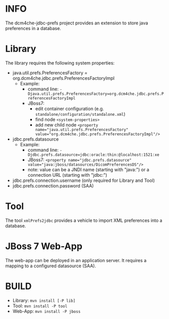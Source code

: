 INFO
====

The dcm4che-jdbc-prefs project provides an extension to store java preferences in a database.

Library
=======

The library requires the following system properties:

* java.util.prefs.PreferencesFactory = org.dcm4che.jdbc.prefs.PreferencesFactoryImpl 
    * Example: 
        * command line: `-Djava.util.prefs.PreferencesFactory=org.dcm4che.jdbc.prefs.PreferencesFactoryImpl`
        * JBoss7:
            * edit container configuration (e.g. `standalone/configuration/standalone.xml`)
            * find node `<system-properties>`
            * add new child node `<property name="java.util.prefs.PreferencesFactory" value="org.dcm4che.jdbc.prefs.PreferencesFactoryImpl"/>`
* jdbc.prefs.datasource
    * Example: 
        * command line: `-Djdbc.prefs.datasource=jdbc:oracle:thin:@localhost:1521:xe`
        * JBoss7: `<property name="jdbc.prefs.datasource" value="java:jboss/datasources/DicomPreferencesDS"/>`
        * note: value can be a JNDI name (starting with "java:") or a connection URL (starting with "jdbc:")
* jdbc.prefs.connection.username (only required for Library and Tool)
* jdbc.prefs.connection.password (SAA)

Tool
====

The tool `xmlPrefs2jdbc` provides a vehicle to import XML preferences into a database.

JBoss 7 Web-App
===============

The web-app can be deployed in an application server. It requires a mapping to a configured datasource (SAA).

BUILD
=====

* Library: `mvn install [-P lib]`
* Tool: `mvn install -P tool`
* Web-App: `mvn install -P jboss`
